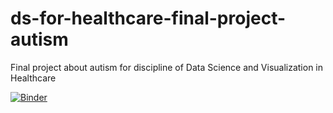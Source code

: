 # ds-for-healthcare-final-project-autism
Final project about autism for discipline of Data Science and Visualization in Healthcare

[![Binder](https://mybinder.org/badge_logo.svg)](https://mybinder.org/v2/gh/seoruosa/ds-for-healthcare-final-project-autism/master)